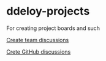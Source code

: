 # ddeloy-projects
For creating project boards and such

[Create team discussions](https://docs.github.com/en/organizations/collaborating-with-your-team/creating-a-team-discussion) 

[Crete GitHub discussions](https://docs.github.com/en/discussions/managing-discussions-for-your-community/managing-discussions-in-your-repository)
